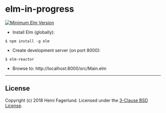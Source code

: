 # elm-in-progress

[![Minimum Elm Version](https://img.shields.io/badge/elm-%3E%3D%2018.0-%2360b5cc.svg?style=flat-square)](https://github.com/elm/)

* Install Elm (globally):
```
$ npm install -g elm
```

* Create development server (on port 8000):
```
$ elm-reactor
```

* Browse to: http://localhost:8000/src/Main.elm

- - -

## License
Copyright (c) 2018 Heini Fagerlund. Licensed under the [3-Clause BSD License](https://github.com/hfagerlund/elm-in-progress/blob/master/LICENSE).
